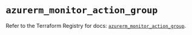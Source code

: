 # `azurerm_monitor_action_group`

Refer to the Terraform Registry for docs: [`azurerm_monitor_action_group`](https://registry.terraform.io/providers/hashicorp/azurerm/3.108.0/docs/resources/monitor_action_group).
